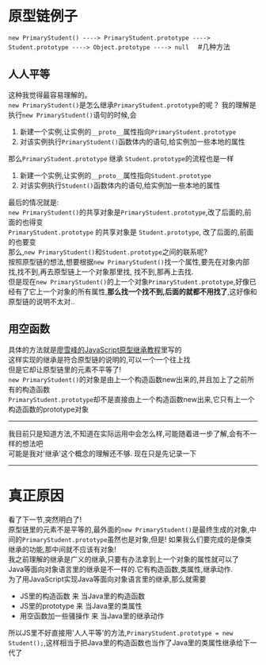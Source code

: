 <!---
1.人人平等 2.用空函数 3.真正原因
--->
# 原型链例子
`new PrimaryStudent() ----> PrimaryStudent.prototype ----> Student.prototype ----> Object.prototype ----> null  `
#几种方法
## 人人平等
这种我觉得最容易理解的。  
`new PrimaryStudent()`是怎么继承`PrimaryStudent.prototype`的呢？
我的理解是执行`new PrimaryStudent()`语句的时候,会

1. 新建一个实例,让实例的`__proto__`属性指向`PrimaryStudent.prototype`
2. 对该实例执行`PrimaryStudent()`函数体内的语句,给实例加一些本地的属性

那么`PrimaryStudent.prototype` 继承 `Student.prototype`的流程也是一样

1. 新建一个实例,让实例的`__proto__`属性指向`Student.prototype`
2. 对该实例执行`Student()`函数体内的语句,给实例加一些本地的属性  

最后的情况就是:  
`new PrimaryStudent()`的共享对象是`PrimaryStudent.prototype`,改了后面的,前面的也得变  
`PrimaryStudent.prototype` 的共享对象是 `Student.prototype`, 改了后面的,前面的也要变  
那么,`new PrimaryStudent()`和`Student.prototype`之间的联系呢?  
按照原型链的想法,想要根据`new PrimaryStudent()`找一个属性,要先在对象内部找,找不到,再去原型链上一个对象那里找, 找不到,那再上去找.  
但是现在`new PrimaryStudent()`的上一个对象`PrimaryStudent.prototype`,好像已经有了它上一个对象的所有属性,**那么找一个找不到,后面的就都不用找了**,这好像和原型链的说明不太对..  
## 用空函数  
具体的方法就是[廖雪峰的JavaScript原型继承教程](https://www.liaoxuefeng.com/wiki/001434446689867b27157e896e74d51a89c25cc8b43bdb3000/0014344997013405abfb7f0e1904a04ba6898a384b1e925000)里写的  
这样实现的继承是符合原型链的说明的,可以一个一个往上找  
但是它却让原型链里的元素不平等了!  
`new PrimaryStudent()`的对象是由上一个构造函数new出来的,并且加上了之前所有的构造函数  
`PrimaryStudent.prototype`却不是直接由上一个构造函数new出来,它只有上一个构造函数的prototype对象  

---
我目前只是知道方法,不知道在实际运用中会怎么样,可能随着进一步了解,会有不一样的想法吧  
可能是我对'继承'这个概念的理解还不够. 现在只是先记录一下  

---  
# 真正原因
看了下一节,突然明白了!  
原型链里的元素不是平等的,最外面的`new PrimaryStudent()`是最终生成的对象,中间的`PrimaryStudent.prototype`虽然也是对象,但是! 如果我么们要完成的是像类继承的功能,那中间就不应该有对象!  
我之前理解的继承是广义的继承,只要有办法拿到上一个对象的属性就可以了  
Java等面向对象语言里的继承是不一样的.它有构造函数,类属性,继承动作.  
为了用JavaScript实现Java等面向对象语言里的继承,那么就需要  

* JS里的构造函数 来 当Java里的构造函数  
* JS里的prototype 来 当Java里的类属性  
* 用空函数加一些骚操作 来 当Java里的继承动作  

所以JS里不好直接用'人人平等'的方法,`PrimaryStudent.prototype = new Student();`,这样相当于把Java里的构造函数也当作了Java里的类属性继承给下一代了